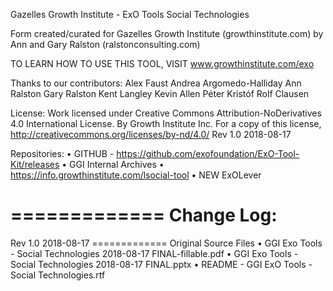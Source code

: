 Gazelles Growth Institute - ExO Tools Social Technologies

Form created/curated for Gazelles Growth Institute (growthinstitute.com) by Ann and Gary Ralston (ralstonconsulting.com)

TO LEARN HOW TO USE THIS TOOL, VISIT www.growthinstitute.com/exo

Thanks to our contributors: 
Alex Faust
Andrea Argomedo-Halliday
Ann Ralston
Gary Ralston
Kent Langley
Kevin Allen
Péter Kristóf
Rolf Clausen

License:
Work licensed under Creative Commons Attribution-NoDerivatives 4.0 International License. By Growth Institute Inc. For a copy of this license, http://creativecommons.org/licenses/by-nd/4.0/ 
Rev 1.0 2018-08-17   

Repositories:
	•	GITHUB - https://github.com/exofoundation/ExO-Tool-Kit/releases
	•	GGI Internal Archives
	•	https://info.growthinstitute.com/lsocial-tool
	•	NEW ExOLever


=============
Change Log:
=============

Rev 1.0 2018-08-17 =============
Original Source Files
	•	GGI Exo Tools - Social Technologies 2018-08-17 FINAL-fillable.pdf
	•	GGI Exo Tools - Social Technologies 2018-08-17 FINAL.pptx
	•	README - GGI ExO Tools - Social Technologies.rtf